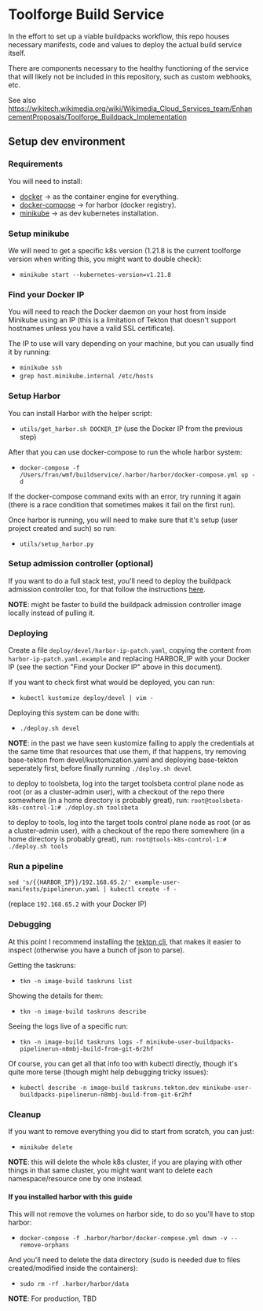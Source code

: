 # Toolforge Build Service

In the effort to set up a viable buildpacks workflow, this repo houses necessary
manifests, code and values to deploy the actual build service itself.

There are components necessary to the healthy functioning of the service that
will likely not be included in this repository, such as custom webhooks, etc.

See also https://wikitech.wikimedia.org/wiki/Wikimedia_Cloud_Services_team/EnhancementProposals/Toolforge_Buildpack_Implementation

## Setup dev environment

### Requirements
You will need to install:
* [docker](https://www.docker.com/) -> as the container engine for everything.
* [docker-compose](https://docs.docker.com/compose/) -> for harbor (docker registry).
* [minikube](https://minikube.sigs.k8s.io/docs/) -> as dev kubernetes installation.

### Setup minikube
We will need to get a specific k8s version (1.21.8 is the current toolforge version when writing this, you might want to double check):
 - `minikube start --kubernetes-version=v1.21.8`

### Find your Docker IP
You will need to reach the Docker daemon on your host from inside Minikube using
an IP (this is a limitation of Tekton that doesn't support hostnames unless you
have a valid SSL certificate).

The IP to use will vary depending on your machine, but you can usually find it
by running:
- `minikube ssh`
- `grep host.minikube.internal /etc/hosts`

### Setup Harbor
You can install Harbor with the helper script:
- `utils/get_harbor.sh DOCKER_IP` (use the Docker IP from the previous step)

After that you can use docker-compose to run the whole harbor system:
- `docker-compose -f /Users/fran/wmf/buildservice/.harbor/harbor/docker-compose.yml up -d`

If the docker-compose command exits with an error, try running it again (there
is a race condition that sometimes makes it fail on the first run).

Once harbor is running, you will need to make sure that it's setup (user project created and such) so run:
- `utils/setup_harbor.py`

### Setup admission controller (optional)
If you want to do a full stack test, you'll need to deploy the buildpack
admission controller too, for that follow the instructions
[here](https://github.com/toolforge/buildpack-admission-controller).

**NOTE**: might be faster to build the buildpack admission controller image locally instead of pulling it.

### Deploying
Create a file `deploy/devel/harbor-ip-patch.yaml`, copying the content from
`harbor-ip-patch.yaml.example` and replacing HARBOR_IP with your Docker IP (see
the section "Find your Docker IP" above in this document).

If you want to check first what would be deployed, you can run:
- `kubectl kustomize deploy/devel | vim -`

Deploying this system can be done with:
- `./deploy.sh devel`

**NOTE**: in the past we have seen kustomize failing to apply the credentials at the same time that resources that use them, if that happens, try removing base-tekton from devel/kustomization.yaml and deploying base-tekton seperately first, before finally running `./deploy.sh devel`

to deploy to toolsbeta, log into the target toolsbeta control plane node as root (or as a cluster-admin user), with a checkout of the repo there somewhere (in a home directory is probably great), run:
`root@toolsbeta-k8s-control-1:# ./deploy.sh toolsbeta`

to deploy to tools, log into the target tools control plane node as root (or as a cluster-admin user), with a checkout of the repo there somewhere (in a home directory is probably great), run:
`root@tools-k8s-control-1:# ./deploy.sh tools`


### Run a pipeline

`sed 's/{{HARBOR_IP}}/192.168.65.2/' example-user-manifests/pipelinerun.yaml | kubectl create -f -`

(replace `192.168.65.2` with your Docker IP)

### Debugging
At this point I recommend installing the [tekton cli](https://tekton.dev/docs/cli/), that makes it easier to inspect (otherwise you have a bunch of json to parse).

Getting the taskruns:
- `tkn -n image-build taskruns list`

Showing the details for them:
- `tkn -n image-build taskruns describe`

Seeing the logs live of a specific run:
- `tkn -n image-build taskruns logs -f minikube-user-buildpacks-pipelinerun-n8mbj-build-from-git-6r2hf`

Of course, you can get all that info too with kubectl directly, though it's quite more terse (though might help debugging tricky issues):
- `kubectl describe -n image-build taskruns.tekton.dev minikube-user-buildpacks-pipelinerun-n8mbj-build-from-git-6r2hf`


### Cleanup
If you want to remove everything you did to start from scratch, you can just:
- `minikube delete`

**NOTE**: this will delete the whole k8s cluster, if you are playing with other things in that same cluster, you might want want to delete each namespace/resource one by one instead.

#### If you installed harbor with this guide
This will not remove the volumes on harbor side, to do so you'll have to stop harbor:

- `docker-compose -f .harbor/harbor/docker-compose.yml down -v --remove-orphans`

And you'll need to delete the data directory (sudo is needed due to files created/modified inside the containers):
- `sudo rm -rf .harbor/harbor/data`

**NOTE**: For production, TBD
